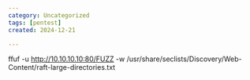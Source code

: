 ```yaml
---
category: Uncategorized
tags: [pentest]
created: 2024-12-21

---
```

ffuf -u http://10.10.10.10:80/FUZZ -w /usr/share/seclists/Discovery/Web-Content/raft-large-directories.txt